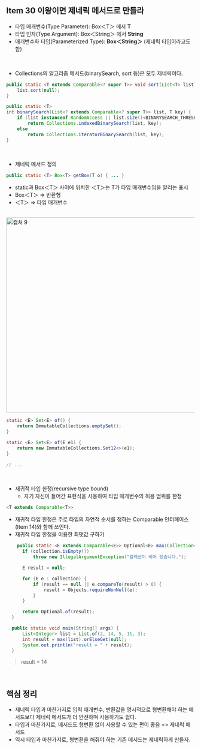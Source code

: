 ## Item 30 이왕이면 제네릭 메서드로 만들라
  - 타입 매개변수(Type Parameter):   Box＜T＞ 에서 **T**
  - 타입 인자(Type Argument):   Box＜String＞ 에서 **String**
  - 매개변수화 타입(Parameterized Type):   **Box＜String＞** (제네릭 타입이라고도 함)

<br>

  - Collections의 알고리즘 메서드(binarySearch, sort 등)은 모두 제네릭이다.
  
```java
public static <T extends Comparable<? super T>> void sort(List<T> list) {
    list.sort(null);
}

public static <T>
int binarySearch(List<? extends Comparable<? super T>> list, T key) {
    if (list instanceof RandomAccess || list.size()<BINARYSEARCH_THRESHOLD)
        return Collections.indexedBinarySearch(list, key);
    else
        return Collections.iteratorBinarySearch(list, key);
}
```

<br>

  - 제네릭 메서드 정의
 
```java
public static <T> Box<T> getBox(T o) { ... }
```

  - static과 Box＜T＞ 사이에 위치한 ＜T＞는 T가 타입 매개변수임을 알리는 표시
  - Box＜T＞ => 반환형
  - ＜T＞ => 타입 매개변수
  
  <br>
  
  <img width="520" alt="캡처 9" src="https://user-images.githubusercontent.com/50076031/107360707-a2865880-6b19-11eb-8c59-e5581e1cf9e6.PNG">
  
  <br>

```java
static <E> Set<E> of() {
    return ImmutableCollections.emptySet();
}

static <E> Set<E> of(E e1) {
    return new ImmutableCollections.Set12<>(e1);
}

// ...
```
  
  <br>
  
  - 재귀적 타입 한정(recursive type bound)
    - 자기 자신이 들어간 표현식을 사용하여 타입 매개변수의 허용 범위를 한정
```java
<T extends Comparable<T>>
```
  - 재귀적 타입 한정은 주로 타입의 자연적 순서를 정하는 Comparable 인터페이스(Item 14)와 함께 쓰인다.
  - 재귀적 타입 한정을 이용한 최댓값 구하기
  
  ```java
      public static <E extends Comparable<E>> Optional<E> max(Collection<E> collection) {
        if (collection.isEmpty())
            throw new IllegalArgumentException("컬렉션이 비어 있습니다.");

        E result = null;

        for (E e : collection) {
            if (result == null || e.compareTo(result) > 0) {
                result = Objects.requireNonNull(e);
            }
        }

        return Optional.of(result);
    }

    public static void main(String[] args) {
        List<Integer> list = List.of(2, 14, 5, 11, 3);
        int result = max(list).orElseGet(null);
        System.out.println("result = " + result);
    }
  ```
  
  > result = 14
  
  <br>
  
## 핵심 정리
  - 제네릭 타입과 마찬가지로 입력 매개변수, 반환값을 명시적으로 형변환해야 하는 메서드보다 제네릭 메서드가 더 안전하며 사용하기도 쉽다.
  - 타입과 마찬가지로, 메서드도 형변환 없이 사용할 수 있는 편이 좋음 => 제네릭 메서드
  - 역시 타입과 마찬가지로, 형변환을 해줘야 하는 기존 메서드는 제네릭하게 만들자.
  
